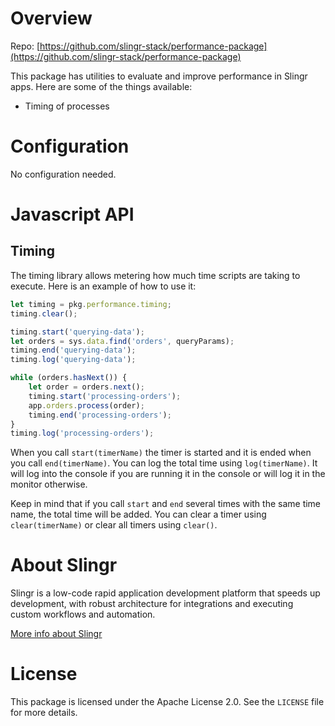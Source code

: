 # Overview

Repo: [https://github.com/slingr-stack/performance-package](https://github.com/slingr-stack/performance-package)

This package has utilities to evaluate and improve performance in Slingr apps. Here are some of the things available:

- Timing of processes

# Configuration

No configuration needed.

# Javascript API

## Timing

The timing library allows metering how much time scripts are taking to execute. Here is an example of how to use it:

```javascript
let timing = pkg.performance.timing;
timing.clear();

timing.start('querying-data');
let orders = sys.data.find('orders', queryParams);
timing.end('querying-data');
timing.log('querying-data');

while (orders.hasNext()) {
    let order = orders.next();
    timing.start('processing-orders');
    app.orders.process(order);
    timing.end('processing-orders');
}
timing.log('processing-orders');
```

When you call `start(timerName)` the timer is started and it is ended when you call `end(timerName)`. You can log the total time using `log(timerName)`. It will log into the console if you are running it in the console or will log it in the monitor otherwise.

Keep in mind that if you call `start` and `end` several times with the same time name, the total time will be added. You can clear a timer using `clear(timerName)` or clear all timers using `clear()`.

# About Slingr

Slingr is a low-code rapid application development platform that speeds up development,
with robust architecture for integrations and executing custom workflows and automation.

[More info about Slingr](https://slingr.io)

# License

This package is licensed under the Apache License 2.0. See the `LICENSE` file for more details.
